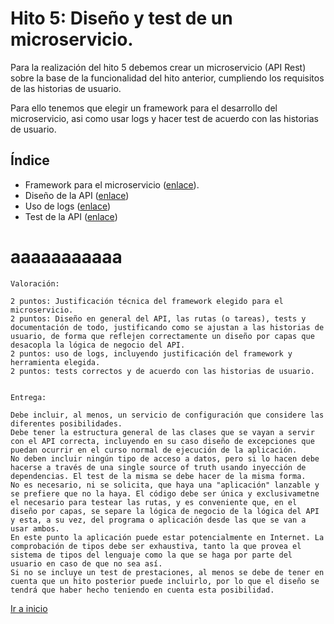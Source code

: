 # Hito 5: Diseño y test de un microservicio.

Para la realización del hito 5 debemos crear un microservicio (API Rest) sobre la base de la funcionalidad del hito anterior, cumpliendo los requisitos de las historias de usuario.

Para ello tenemos que elegir un framework para el desarrollo del microservicio, asi como usar logs y hacer test de acuerdo con las historias de usuario.

 
## Índice

- Framework para el microservicio ([enlace](1_selectFW.md)).
- Diseño de la API ([enlace](2_disAPI.md))
- Uso de logs ([enlace](3_usoLogs.md))
- Test de la API ([enlace](4_testAPI.md))

# aaaaaaaaaaa
    Valoración:

    2 puntos: Justificación técnica del framework elegido para el microservicio.
    2 puntos: Diseño en general del API, las rutas (o tareas), tests y documentación de todo, justificando como se ajustan a las historias de usuario, de forma que reflejen correctamente un diseño por capas que desacopla la lógica de negocio del API.
    2 puntos: uso de logs, incluyendo justificación del framework y herramienta elegida.
    2 puntos: tests correctos y de acuerdo con las historias de usuario.


    Entrega:
    
    Debe incluir, al menos, un servicio de configuración que considere las diferentes posibilidades.
    Debe tener la estructura general de las clases que se vayan a servir con el API correcta, incluyendo en su caso diseño de excepciones que puedan ocurrir en el curso normal de ejecución de la aplicación.
    No deben incluir ningún tipo de acceso a datos, pero si lo hacen debe hacerse a través de una single source of truth usando inyección de dependencias. El test de la misma se debe hacer de la misma forma.
    No es necesario, ni se solicita, que haya una "aplicación" lanzable y se prefiere que no la haya. El código debe ser única y exclusivametne el necesario para testear las rutas, y es conveniente que, en el diseño por capas, se separe la lógica de negocio de la lógica del API y esta, a su vez, del programa o aplicación desde las que se van a usar ambos.
    En este punto la aplicación puede estar potencialmente en Internet. La comprobación de tipos debe ser exhaustiva, tanto la que provea el sistema de tipos del lenguaje como la que se haga por parte del usuario en caso de que no sea así.
    Si no se incluye un test de prestaciones, al menos se debe de tener en cuenta que un hito posterior puede incluirlo, por lo que el diseño se tendrá que haber hecho teniendo en cuenta esta posibilidad.



[Ir a inicio](../../README.md)
